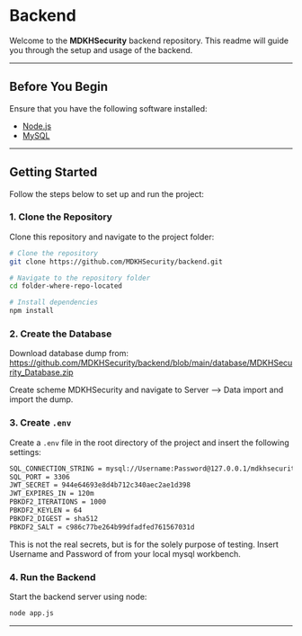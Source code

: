 # Backend

Welcome to the **MDKHSecurity** backend repository. This readme will guide you through the setup and usage of the backend.

---

## Before You Begin

Ensure that you have the following software installed:

- [Node.js](https://nodejs.org/)
- [MySQL](https://www.mysql.com/downloads/)

---

## Getting Started

Follow the steps below to set up and run the project:

### 1. Clone the Repository

Clone this repository and navigate to the project folder:

```bash
# Clone the repository
git clone https://github.com/MDKHSecurity/backend.git

# Navigate to the repository folder
cd folder-where-repo-located

# Install dependencies
npm install
```

### 2. Create the Database

Download database dump from: https://github.com/MDKHSecurity/backend/blob/main/database/MDKHSecurity_Database.zip

Create scheme MDKHSecurity and navigate to Server --> Data import and import the dump.

### 3. Create `.env`

Create a `.env` file in the root directory of the project and insert the following settings:
```bash
SQL_CONNECTION_STRING = mysql://Username:Password@127.0.0.1/mdkhsecurity
SQL_PORT = 3306
JWT_SECRET = 944e64693e8d4b712c340aec2ae1d398
JWT_EXPIRES_IN = 120m
PBKDF2_ITERATIONS = 1000
PBKDF2_KEYLEN = 64
PBKDF2_DIGEST = sha512
PBKDF2_SALT = c986c77be264b99dfadfed761567031d
```

This is not the real secrets, but is for the solely purpose of testing.
Insert Username and Password of from your local mysql workbench.

### 4. Run the Backend

Start the backend server using node:

```bash
node app.js
```

---
